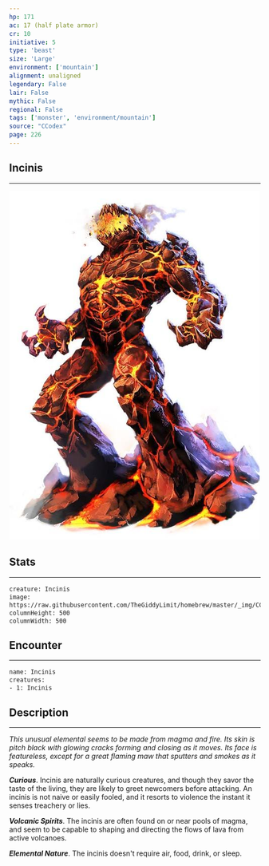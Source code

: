 ```yaml
---
hp: 171
ac: 17 (half plate armor)
cr: 10
initiative: 5
type: 'beast'    
size: 'Large'
environment: ['mountain']
alignment: unaligned
legendary: False
lair: False
mythic: False
regional: False
tags: ['monster', 'environment/mountain']
source: "CCodex"
page: 226
---
```


## Incinis
---

![|600](https://raw.githubusercontent.com/TheGiddyLimit/homebrew/master/_img/CCodex/incinis.jpg)

## Stats
---

```statblock
creature: Incinis
image: https://raw.githubusercontent.com/TheGiddyLimit/homebrew/master/_img/CCodex/incinis_token.png
columnHeight: 500
columnWidth: 500
```

## Encounter
---

```encounter-table
name: Incinis
creatures:
- 1: Incinis
```

## Description
---
_This unusual elemental seems to be made from magma and fire. Its skin is pitch black with glowing cracks forming and closing as it moves. Its face is featureless, except for a great flaming maw that sputters and smokes as it speaks._

**_Curious_**. Incinis are naturally curious creatures, and though they savor the taste of the living, they are likely to greet newcomers before attacking. An incinis is not naive or easily fooled, and it resorts to violence the instant it senses treachery or lies.


**_Volcanic Spirits_**. The incinis are often found on or near pools of magma, and seem to be capable to shaping and directing the flows of lava from active volcanoes.


**_Elemental Nature_**. The incinis doesn't require air, food, drink, or sleep.






